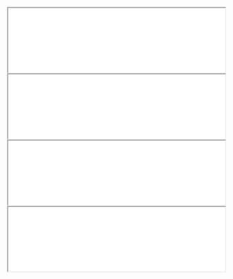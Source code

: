 
<div markdown="0">
    <div class ="border_img">
        <div class="row_img">
            <div class="column_img">
                <iframe class="gallery" style="width:100%" loading="lazy" src="/images/projects/dcit_bootcamp/videos/maze_success.mp4" class="hover-shadow cursor">
                </iframe>
            </div>
            <div class="column_img">
                <iframe class="gallery" style="width:100%" loading="lazy" src="/images/projects/dcit_bootcamp/videos/maze_success2.mp4" class="hover-shadow cursor">
                </iframe>
            </div>
            <div class="column_img">
                <iframe class="gallery" style="width:100%" loading="lazy" src="/images/projects/dcit_bootcamp/videos/creating_path.mp4" class="hover-shadow cursor">
                </iframe>
            </div>
            <div class="column_img">
                <iframe class="gallery" style="width:100%" loading="lazy" src="/images/projects/dcit_bootcamp/videos/bot_humans.mp4" class="hover-shadow cursor">
                </iframe>
            </div>
        </div>
    </div>
</div>

<script>
function openModal() {
  document.getElementById("myModal").style.display = "block";
}

function closeModal() {
  document.getElementById("myModal").style.display = "none";
}

var slideIndex = 1;
showSlides(slideIndex);

function plusSlides(n) {
  showSlides(slideIndex += n);
}

function currentSlide(n) {
  showSlides(slideIndex = n);
}

function showSlides(n) {
  var i;
  var slides = document.getElementsByClassName("mySlides");
  var dots = document.getElementsByClassName("demo");
  var captionText = document.getElementById("caption");
  if (n > slides.length) {slideIndex = 1}
  if (n < 1) {slideIndex = slides.length}
  for (i = 0; i < slides.length; i++) {
      slides[i].style.display = "none";
  }
  for (i = 0; i < dots.length; i++) {
      dots[i].className = dots[i].className.replace(" active", "");
  }
  slides[slideIndex-1].style.display = "block";
  dots[slideIndex-1].className += " active";
  captionText.innerHTML = dots[slideIndex-1].alt;
}
</script>

<script>
var modal = document.getElementById('myModal');

window.onclick = function(event) {
  if (event.target == modal) {
    modal.style.display = "none";
  }
}
</script>